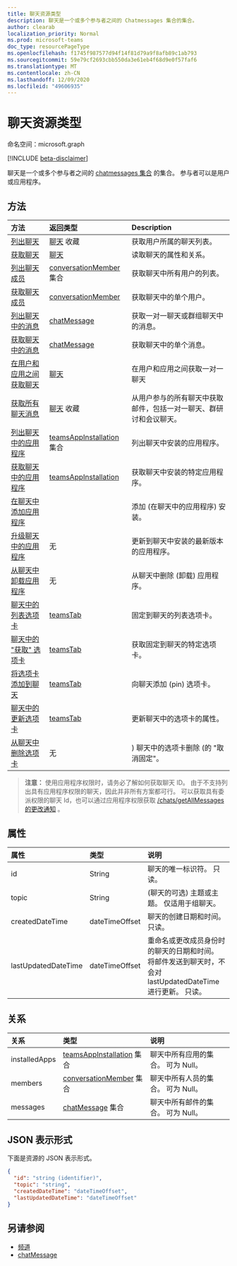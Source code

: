 ```yaml
---
title: 聊天资源类型
description: 聊天是一个或多个参与者之间的 Chatmessages 集合的集合。
author: clearab
localization_priority: Normal
ms.prod: microsoft-teams
doc_type: resourcePageType
ms.openlocfilehash: f1745f987577d94f14f81d79a9f8afb89c1ab793
ms.sourcegitcommit: 59e79cf2693cbb550da3e61eb4f68d9e0f57faf6
ms.translationtype: MT
ms.contentlocale: zh-CN
ms.lasthandoff: 12/09/2020
ms.locfileid: "49606935"
---
```

# <a name="chat-resource-type"></a>聊天资源类型

命名空间：microsoft.graph

[!INCLUDE [beta-disclaimer](../../includes/beta-disclaimer.md)]

聊天是一个或多个参与者之间的 [chatmessages 集合](chatmessage.md) 的集合。 参与者可以是用户或应用程序。

## <a name="methods"></a>方法

|  方法       |  返回类型  | Description| 
|:---------------|:--------|:----------|
|[列出聊天](../api/chat-list.md) | [聊天](chat.md) 收藏 | 获取用户所属的聊天列表。| 
|[获取聊天](../api/chat-get.md) | [聊天](chat.md) | 读取聊天的属性和关系。| 
|[列出聊天成员](../api/conversationmember-list.md) | [conversationMember](conversationmember.md) 集合 | 获取聊天中所有用户的列表。| 
|[获取聊天成员](../api/conversationmember-get.md) | [conversationMember](conversationmember.md) | 获取聊天中的单个用户。| 
|[列出聊天中的消息](../api/chat-list-message.md)  | [chatMessage](../resources/chatmessage.md) | 获取一对一聊天或群组聊天中的消息。 | 
|[获取聊天中的消息](../api/chat-get-message.md)  | [chatMessage](../resources/chatmessage.md) | 获取聊天中的单个消息。 | 
|[在用户和应用之间获取聊天](../api/userscopeteamsappinstallation-get-chat.md) | [聊天](chat.md)| 在用户和应用之间获取一对一聊天 |
|[获取所有聊天消息](../api/chats-getallmessages.md)| [聊天](chat.md) 收藏| 从用户参与的所有聊天中获取邮件，包括一对一聊天、群研讨和会议聊天。 |
|[列出聊天中的应用程序](../api/chat-list-installedapps.md) |[teamsAppInstallation](teamsappinstallation.md) 集合 | 列出聊天中安装的应用程序。|
|[获取聊天中的应用程序](../api/chat-get-installedapps.md) | [teamsAppInstallation](teamsappinstallation.md) | 获取聊天中安装的特定应用程序。|
|[在聊天中添加应用程序](../api/chat-post-installedapps.md) | | 添加 (在聊天中的应用程序) 安装。|
|[升级聊天中的应用程序](../api/chat-teamsappinstallation-upgrade.md) | 无 | 更新到聊天中安装的最新版本的应用程序。|
|[从聊天中卸载应用程序](../api/chat-delete-installedapps.md) | 无 | 从聊天中删除 (卸载) 应用程序。|
|[聊天中的列表选项卡](../api/chat-list-tabs.md) | [teamsTab](teamstab.md) | 固定到聊天的列表选项卡。|
|[聊天中的 "获取" 选项卡](../api/chat-get-tabs.md) | [teamsTab](teamstab.md) | 获取固定到聊天的特定选项卡。|
|[将选项卡添加到聊天](../api/chat-post-tabs.md) | [teamsTab](teamstab.md) | 向聊天添加 (pin) 选项卡。|
|[聊天中的更新选项卡](../api/chat-patch-tabs.md) | [teamsTab](teamstab.md) | 更新聊天中的选项卡的属性。|
|[从聊天中删除选项卡](../api/chat-delete-tabs.md) | 无 | ) 聊天中的选项卡删除 (的 "取消固定"。|

>**注意：** 使用应用程序权限时，请务必了解如何获取聊天 ID。 由于不支持列出具有应用程序权限的聊天，因此并非所有方案都可行。 可以获取具有委派权限的聊天 Id，也可以通过应用程序权限获取 [/chats/getAllMessages 的更改通知](../api/subscription-post-subscriptions.md) 。

## <a name="properties"></a>属性

| 属性   | 类型 |说明|
|:---------------|:--------|:----------|
| id| String| 聊天的唯一标识符。 只读。|
| topic| String|   (聊天的可选) 主题或主题。 仅适用于组聊天。|
| createdDateTime| dateTimeOffset|  聊天的创建日期和时间。 只读。|
| lastUpdatedDateTime| dateTimeOffset|  重命名或更改成员身份时的聊天的日期和时间。 将邮件发送到聊天时，不会对 lastUpdatedDateTime 进行更新。 只读。|

## <a name="relationships"></a>关系

| 关系 | 类型 |说明|
|:---------------|:--------|:----------|
| installedApps | [teamsAppInstallation](teamsappinstallation.md) 集合 | 聊天中所有应用的集合。 可为 Null。 |
| members | [conversationMember](conversationmember.md) 集合 | 聊天中所有人员的集合。 可为 Null。 |
| messages | [chatMessage](chatmessage.md) 集合 | 聊天中所有邮件的集合。 可为 Null。 |

## <a name="json-representation"></a>JSON 表示形式

下面是资源的 JSON 表示形式。

<!-- {
  "blockType": "resource",
  "keyProperty": "id",
  "@odata.type": "microsoft.graph.chat"
}-->

```json
{
  "id": "string (identifier)",
  "topic": "string",
  "createdDateTime": "dateTimeOffset",
  "lastUpdatedDateTime": "dateTimeOffset"
}
```

## <a name="see-also"></a>另请参阅

- [频道](channel.md)
- [chatMessage](chatmessage.md)

<!-- uuid: 8fcb5dbc-d5aa-4681-8e31-b001d5168d79
2015-10-25 14:57:30 UTC -->
<!--
{
  "type": "#page.annotation",
  "description": "chat resource",
  "keywords": "",
  "section": "documentation",
  "tocPath": ""
}
-->


